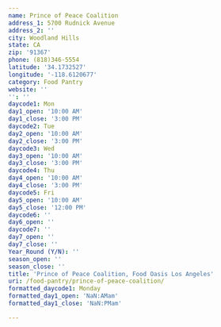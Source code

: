 ```yaml
---
name: Prince of Peace Coalition
address_1: 5700 Rudnick Avenue
address_2: ''
city: Woodland Hills
state: CA
zip: '91367'
phone: (818)346-5554
latitude: '34.1732527'
longitude: '-118.6120677'
category: Food Pantry
website: ''
'': ''
daycode1: Mon
day1_open: '10:00 AM'
day1_close: '3:00 PM'
daycode2: Tue
day2_open: '10:00 AM'
day2_close: '3:00 PM'
daycode3: Wed
day3_open: '10:00 AM'
day3_close: '3:00 PM'
daycode4: Thu
day4_open: '10:00 AM'
day4_close: '3:00 PM'
daycode5: Fri
day5_open: '10:00 AM'
day5_close: '12:00 PM'
daycode6: ''
day6_open: ''
daycode7: ''
day7_open: ''
day7_close: ''
Year_Round (Y/N): ''
season_open: ''
season_close: ''
title: 'Prince of Peace Coalition, Food Oasis Los Angeles'
uri: /food-pantry/prince-of-peace-coalition/
formatted_daycode1: Monday
formatted_day1_open: 'NaN:AMam'
formatted_day1_close: 'NaN:PMam'

---
```

